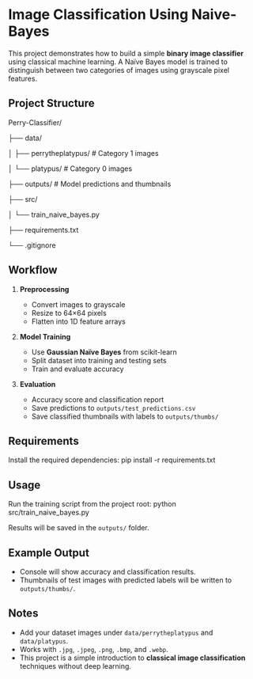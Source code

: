 # Image Classification Using Naive-Bayes
This project demonstrates how to build a simple **binary image classifier** using classical machine learning. A Naïve Bayes model is trained to distinguish between two categories of images using grayscale pixel features.  

## Project Structure
Perry-Classifier/

├── data/

│   ├── perrytheplatypus/   # Category 1 images

│   └── platypus/           # Category 0 images

├── outputs/                # Model predictions and thumbnails

├── src/

│   └── train_naive_bayes.py

├── requirements.txt

└── .gitignore

## Workflow
1. **Preprocessing**  
   - Convert images to grayscale  
   - Resize to 64×64 pixels  
   - Flatten into 1D feature arrays  

2. **Model Training**  
   - Use **Gaussian Naïve Bayes** from scikit-learn  
   - Split dataset into training and testing sets  
   - Train and evaluate accuracy  

3. **Evaluation**  
   - Accuracy score and classification report  
   - Save predictions to `outputs/test_predictions.csv`  
   - Save classified thumbnails with labels to `outputs/thumbs/`  

## Requirements
Install the required dependencies:
pip install -r requirements.txt

## Usage
Run the training script from the project root:
python src/train_naive_bayes.py

Results will be saved in the `outputs/` folder.

## Example Output
- Console will show accuracy and classification results.  
- Thumbnails of test images with predicted labels will be written to `outputs/thumbs/`.  

## Notes
- Add your dataset images under `data/perrytheplatypus` and `data/platypus`.  
- Works with `.jpg`, `.jpeg`, `.png`, `.bmp`, and `.webp`.  
- This project is a simple introduction to **classical image classification** techniques without deep learning.  
